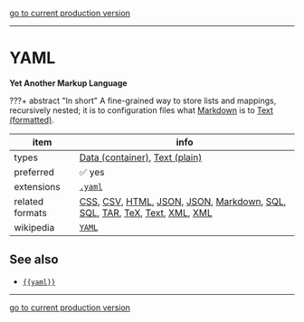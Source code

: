 [go to current production version]({{preferredFormats}})

---



# YAML

**Yet Another Markup Language**

???+ abstract "In short"
    A fine-grained way to store lists and mappings, recursively nested; it is to configuration files what [Markdown](../fileFormats/markdown.md) is to [Text (formatted)](../dataTypes/textFormatted.md).

item | info
--- | ---
types | [Data (container)](../dataTypes/dataContainer.md), [Text (plain)](../dataTypes/textPlain.md)
preferred | ✅ yes
extensions | [`.yaml`](../extensions/yaml.md)
related formats | [CSS](../fileFormats/css.md), [CSV](../fileFormats/csv.md), [HTML](../fileFormats/html.md), [JSON](../fileFormats/json.md), [JSON](../fileFormats/json.md), [Markdown](../fileFormats/markdown.md), [SQL](../fileFormats/sql.md), [SQL](../fileFormats/sql.md), [TAR](../fileFormats/tar.md), [TeX](../fileFormats/tex.md), [Text](../fileFormats/text.md), [XML](../fileFormats/xml.md), [XML](../fileFormats/xml.md)
wikipedia | [`YAML`]({{wikipedia}}/YAML)



## See also
*   [`{{yaml}}`]({{yaml}})




---

[go to current production version]({{preferredFormats}})
